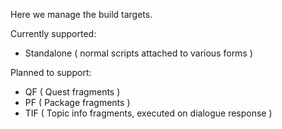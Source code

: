 Here we manage the build targets.

Currently supported:

* Standalone ( normal scripts attached to various forms )

Planned to support:

* QF ( Quest fragments )
* PF ( Package fragments )
* TIF ( Topic info fragments, executed on dialogue response )
